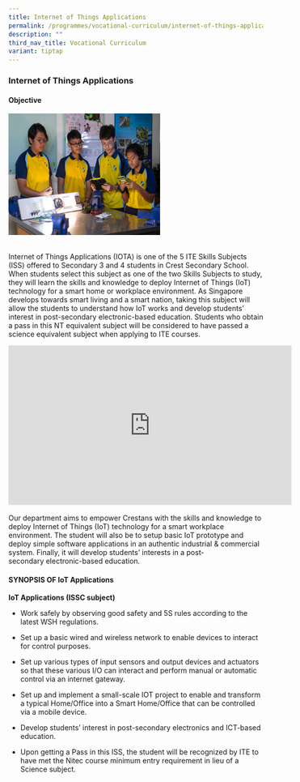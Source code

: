 ```yaml
---
title: Internet of Things Applications
permalink: /programmes/vocational-curriculum/internet-of-things-applications/
description: ""
third_nav_title: Vocational Curriculum
variant: tiptap
---
```

<h3>Internet of Things Applications</h3>
<h4>Objective</h4>
<div class="isomer-image-wrapper">
<img style="width:300px;height:240px;margin-right:25px;" height="auto" width="100%" src="/images/ita1.jpg">
</div>
<p>
<br>Internet of Things Applications (IOTA) is one of the 5 ITE Skills Subjects
(ISS) offered to Secondary 3 and 4 students in Crest Secondary School.
When students select this subject as one of the two Skills Subjects to
study, they will learn the skills and knowledge to deploy Internet of Things
(IoT) technology for a smart home or workplace environment. As Singapore
develops towards smart living and a smart nation, taking this subject will
allow the students to understand how IoT works and develop students’ interest
in post-secondary electronic-based education. Students who obtain a pass
in this NT equivalent subject will be considered to have passed a science
equivalent subject when applying to ITE courses.&nbsp;</p>
<div class="iframe-wrapper">
<iframe height="315" width="560" allowfullscreen="true" frameborder="0" src="https://www.youtube.com/embed/42WA9sRQJiY"></iframe>
</div>
<p>Our department aims to empower Crestans with the&nbsp;skills&nbsp;and&nbsp;knowledge&nbsp;to
deploy&nbsp;Internet of Things (IoT) technology for a smart workplace environment.
The student will also be to&nbsp;setup basic IoT prototype and deploy simple
software applications in an authentic industrial &amp; commercial system.
Finally, it will develop&nbsp;students’&nbsp;interests in&nbsp;a&nbsp;post-secondary&nbsp;electronic-based
education.</p>
<h4>SYNOPSIS OF IoT Applications</h4>
<p><strong>IoT Applications (ISSC subject)</strong>
</p>
<ul data-tight="true" class="tight">
<li>
<p>Work safely by observing good safety and 5S rules according to the latest
WSH regulations.</p>
</li>
<li>
<p>Set up a basic wired and wireless network to enable devices to interact
for control purposes.</p>
</li>
<li>
<p>Set up various types of input sensors and output devices and actuators
so that these various I/O can interact and perform manual or automatic
control via an internet gateway.</p>
</li>
<li>
<p>Set up and implement a small-scale IOT project to enable and transform
a typical Home/Office into a Smart Home/Office that can be controlled via
a mobile device.</p>
</li>
<li>
<p>Develop students’ interest in post-secondary electronics and ICT-based
education.</p>
</li>
<li>
<p>Upon getting a Pass in this ISS, the student will be recognized by ITE
to have met the Nitec course minimum entry requirement in lieu of a Science
subject.</p>
</li>
</ul>
<p></p>